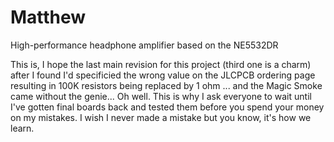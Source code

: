 # Matthew
High-performance headphone amplifier based on the NE5532DR

This is, I hope the last main revision for this project (third one is a charm) after I found I'd specificied the wrong value on the JLCPCB ordering page resulting in 100K resistors being replaced by 1 ohm ... and the Magic Smoke came without the genie... Oh well. This is why I ask everyone to wait until I've gotten final boards back and tested them before you spend your money on my mistakes. I wish I never made a mistake but you know, it's how we learn.
